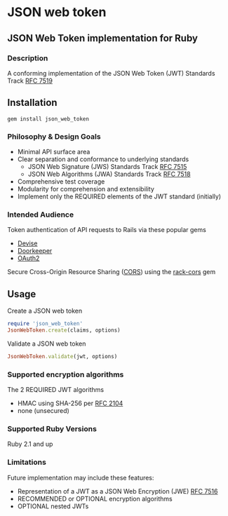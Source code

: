 # JSON web token

## JSON Web Token implementation for Ruby

### Description
A conforming implementation of the JSON Web Token (JWT) Standards Track [RFC 7519][rfc7519]

## Installation
    gem install json_web_token

### Philosophy & Design Goals
* Minimal API surface area
* Clear separation and conformance to underlying standards
  - JSON Web Signature (JWS) Standards Track [RFC 7515][rfc7515]
  - JSON Web Algorithms (JWA) Standards Track [RFC 7518][rfc7518]
* Comprehensive test coverage
* Modularity for comprehension and extensibility
* Implement only the REQUIRED elements of the JWT standard (initially)

### Intended Audience
Token authentication of API requests to Rails via these popular gems

- [Devise][devise]
- [Doorkeeper][doorkeeper]
- [OAuth2][oauth2]

Secure Cross-Origin Resource Sharing ([CORS][cors]) using the [rack-cors][rack-cors] gem

## Usage
Create a JSON web token

```ruby
require 'json_web_token'
JsonWebToken.create(claims, options)
```

Validate a JSON web token

```ruby
JsonWebToken.validate(jwt, options)
```
### Supported encryption algorithms
The 2 REQUIRED JWT algorithms

- HMAC using SHA-256 per [RFC 2104][rfc2104]
- none (unsecured)

### Supported Ruby Versions
Ruby 2.1 and up

### Limitations
Future implementation may include these features:

- Representation of a JWT as a JSON Web Encryption (JWE) [RFC 7516][rfc7516]
- RECOMMENDED or OPTIONAL encryption algorithms
- OPTIONAL nested JWTs

[rfc2104]: http://tools.ietf.org/html/rfc2104
[rfc7515]: http://tools.ietf.org/html/rfc7515
[rfc7516]: http://tools.ietf.org/html/rfc7516
[rfc7518]: http://tools.ietf.org/html/rfc7518
[rfc7519]: http://tools.ietf.org/html/rfc7519

[cors]: http://www.w3.org/TR/cors/
[devise]: https://github.com/plataformatec/devise
[doorkeeper]: https://github.com/doorkeeper-gem/doorkeeper
[oauth2]: https://github.com/intridea/oauth2
[rack-cors]: https://github.com/cyu/rack-cors

